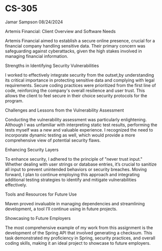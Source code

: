 # CS-305

Jamar Sampson
08/24/2024

Artemis Financial: Client Overview and Software Needs

Artemis Financial aimed to establish a secure online presence, crucial for a financial company handling sensitive data. Their primary concern was safeguarding against cyberattacks, given the high stakes involved in managing financial information.

Strengths in Identifying Security Vulnerabilities

I worked to effectively integrate security from the outset,by understanding its critical importance in protecting sensitive data and complying with legal requirements. Secure coding practices were prioritized from the first line of code, reinforcing the company's overall resilience and user trust. This allows the client to feel secure in their choice security protocols for the program.

Challenges and Lessons from the Vulnerability Assessment

Conducting the vulnerability assessment was particularly enlightening. Although I was unfamiliar with interpreting static test results, performing the tests myself was a new and valuable experience. I recognized the need to incorporate dynamic testing as well, which would provide a more comprehensive view of potential security flaws.

Enhancing Security Layers

To enhance security, I adhered to the principle of "never trust input." Whether dealing with user strings or database entries, it’s crucial to sanitize all input to prevent unintended behaviors or security breaches. Moving forward, I plan to continue employing this approach and integrating additional testing strategies to identify and mitigate vulnerabilities effectively.

Tools and Resources for Future Use

Maven proved invaluable in managing dependencies and streamlining development, a tool I’ll continue using in future projects.

Showcasing to Future Employers

The most comprehensive example of my work from this assignment is the development of the Spring API that involved generating a checksum. This task demonstrated my proficiency in Spring, security practices, and overall coding skills, making it an ideal project to showcase to future employers.

